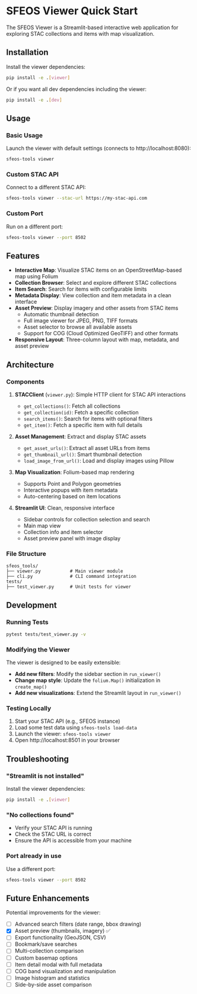 # SFEOS Viewer Quick Start

The SFEOS Viewer is a Streamlit-based interactive web application for exploring STAC collections and items with map visualization.

## Installation

Install the viewer dependencies:

```bash
pip install -e .[viewer]
```

Or if you want all dev dependencies including the viewer:

```bash
pip install -e .[dev]
```

## Usage

### Basic Usage

Launch the viewer with default settings (connects to http://localhost:8080):

```bash
sfeos-tools viewer
```

### Custom STAC API

Connect to a different STAC API:

```bash
sfeos-tools viewer --stac-url https://my-stac-api.com
```

### Custom Port

Run on a different port:

```bash
sfeos-tools viewer --port 8502
```

## Features

- **Interactive Map**: Visualize STAC items on an OpenStreetMap-based map using Folium
- **Collection Browser**: Select and explore different STAC collections
- **Item Search**: Search for items with configurable limits
- **Metadata Display**: View collection and item metadata in a clean interface
- **Asset Preview**: Display imagery and other assets from STAC items
  - Automatic thumbnail detection
  - Full image viewer for JPEG, PNG, TIFF formats
  - Asset selector to browse all available assets
  - Support for COG (Cloud Optimized GeoTIFF) and other formats
- **Responsive Layout**: Three-column layout with map, metadata, and asset preview

## Architecture

### Components

1. **STACClient** (`viewer.py`): Simple HTTP client for STAC API interactions
   - `get_collections()`: Fetch all collections
   - `get_collection(id)`: Fetch a specific collection
   - `search_items()`: Search for items with optional filters
   - `get_item()`: Fetch a specific item with full details

2. **Asset Management**: Extract and display STAC assets
   - `get_asset_urls()`: Extract all asset URLs from items
   - `get_thumbnail_url()`: Smart thumbnail detection
   - `load_image_from_url()`: Load and display images using Pillow

3. **Map Visualization**: Folium-based map rendering
   - Supports Point and Polygon geometries
   - Interactive popups with item metadata
   - Auto-centering based on item locations

4. **Streamlit UI**: Clean, responsive interface
   - Sidebar controls for collection selection and search
   - Main map view
   - Collection info and item selector
   - Asset preview panel with image display

### File Structure

```
sfeos_tools/
├── viewer.py           # Main viewer module
├── cli.py              # CLI command integration
tests/
├── test_viewer.py      # Unit tests for viewer
```

## Development

### Running Tests

```bash
pytest tests/test_viewer.py -v
```

### Modifying the Viewer

The viewer is designed to be easily extensible:

- **Add new filters**: Modify the sidebar section in `run_viewer()`
- **Change map style**: Update the `folium.Map()` initialization in `create_map()`
- **Add new visualizations**: Extend the Streamlit layout in `run_viewer()`

### Testing Locally

1. Start your STAC API (e.g., SFEOS instance)
2. Load some test data using `sfeos-tools load-data`
3. Launch the viewer: `sfeos-tools viewer`
4. Open http://localhost:8501 in your browser

## Troubleshooting

### "Streamlit is not installed"

Install the viewer dependencies:
```bash
pip install -e .[viewer]
```

### "No collections found"

- Verify your STAC API is running
- Check the STAC URL is correct
- Ensure the API is accessible from your machine

### Port already in use

Use a different port:
```bash
sfeos-tools viewer --port 8502
```

## Future Enhancements

Potential improvements for the viewer:

- [ ] Advanced search filters (date range, bbox drawing)
- [x] Asset preview (thumbnails, imagery) ✅
- [ ] Export functionality (GeoJSON, CSV)
- [ ] Bookmark/save searches
- [ ] Multi-collection comparison
- [ ] Custom basemap options
- [ ] Item detail modal with full metadata
- [ ] COG band visualization and manipulation
- [ ] Image histogram and statistics
- [ ] Side-by-side asset comparison
